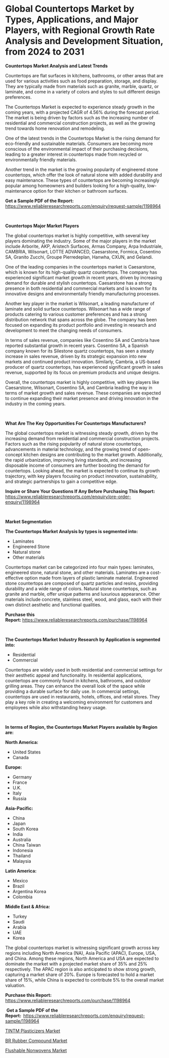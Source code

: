 <p><h1>Global Countertops Market by Types, Applications, and Major Players, with Regional Growth Rate Analysis and Development Situation, from 2024 to 2031</h1></p><p><strong>Countertops Market Analysis and Latest Trends</strong></p>
<p><p>Countertops are flat surfaces in kitchens, bathrooms, or other areas that are used for various activities such as food preparation, storage, and display. They are typically made from materials such as granite, marble, quartz, or laminate, and come in a variety of colors and styles to suit different design preferences.</p><p>The Countertops Market is expected to experience steady growth in the coming years, with a projected CAGR of 4.56% during the forecast period. The market is being driven by factors such as the increasing number of residential and commercial construction projects, as well as the growing trend towards home renovation and remodeling.</p><p>One of the latest trends in the Countertops Market is the rising demand for eco-friendly and sustainable materials. Consumers are becoming more conscious of the environmental impact of their purchasing decisions, leading to a greater interest in countertops made from recycled or environmentally friendly materials.</p><p>Another trend in the market is the growing popularity of engineered stone countertops, which offer the look of natural stone with added durability and easy maintenance. These types of countertops are becoming increasingly popular among homeowners and builders looking for a high-quality, low-maintenance option for their kitchen or bathroom surfaces.</p></p>
<p><strong>Get a Sample PDF of the Report:&nbsp;</strong> <a href="https://www.reliableresearchreports.com/enquiry/request-sample/1198964">https://www.reliableresearchreports.com/enquiry/request-sample/1198964</a></p>
<p>&nbsp;</p>
<p><strong>Countertops Major Market Players</strong></p>
<p><p>The global countertops market is highly competitive, with several key players dominating the industry. Some of the major players in the market include Arborite, AKP, Aristech Surfaces, Armas Company, Arpa Industriale, CAMBRIA, Wilsonart, LOTTE ADVANCED, Caesarstone, Formica, Cosentino SA, Granito Zucchi, Groupe Pierredeplan, Hanwha, CXUN, and Gelandi.</p><p>One of the leading companies in the countertops market is Caesarstone, which is known for its high-quality quartz countertops. The company has experienced significant market growth in recent years, driven by increasing demand for durable and stylish countertops. Caesarstone has a strong presence in both residential and commercial markets and is known for its innovative designs and environmentally friendly manufacturing processes.</p><p>Another key player in the market is Wilsonart, a leading manufacturer of laminate and solid surface countertops. Wilsonart has a wide range of products catering to various customer preferences and has a strong distribution network that spans across the globe. The company has been focused on expanding its product portfolio and investing in research and development to meet the changing needs of consumers.</p><p>In terms of sales revenue, companies like Cosentino SA and Cambria have reported substantial growth in recent years. Cosentino SA, a Spanish company known for its Silestone quartz countertops, has seen a steady increase in sales revenue, driven by its strategic expansion into new markets and continued product innovation. Similarly, Cambria, a US-based producer of quartz countertops, has experienced significant growth in sales revenue, supported by its focus on premium products and unique designs.</p><p>Overall, the countertops market is highly competitive, with key players like Caesarstone, Wilsonart, Cosentino SA, and Cambria leading the way in terms of market growth and sales revenue. These companies are expected to continue expanding their market presence and driving innovation in the industry in the coming years.</p></p>
<p>&nbsp;</p>
<p><strong>What Are The Key Opportunities For Countertops Manufacturers?</strong></p>
<p><p>The global countertops market is witnessing steady growth, driven by the increasing demand from residential and commercial construction projects. Factors such as the rising popularity of natural stone countertops, advancements in material technology, and the growing trend of open-concept kitchen designs are contributing to the market growth. Additionally, the rapid urbanization, improving living standards, and increasing disposable income of consumers are further boosting the demand for countertops. Looking ahead, the market is expected to continue its growth trajectory, with key players focusing on product innovation, sustainability, and strategic partnerships to gain a competitive edge.</p></p>
<p><strong>Inquire or Share Your Questions If Any Before Purchasing This Report:</strong> <a href="https://www.reliableresearchreports.com/enquiry/pre-order-enquiry/1198964">https://www.reliableresearchreports.com/enquiry/pre-order-enquiry/1198964</a></p>
<p>&nbsp;</p>
<p><strong>Market Segmentation</strong></p>
<p><strong>The Countertops Market Analysis by types is segmented into:</strong></p>
<p><ul><li>Laminates</li><li>Engineered Stone</li><li>Natural stone</li><li>Other materials</li></ul></p>
<p><p>Countertops market can be categorized into four main types: laminates, engineered stone, natural stone, and other materials. Laminates are a cost-effective option made from layers of plastic laminate material. Engineered stone countertops are composed of quartz particles and resins, providing durability and a wide range of colors. Natural stone countertops, such as granite and marble, offer unique patterns and luxurious appearance. Other materials include concrete, stainless steel, wood, and glass, each with their own distinct aesthetic and functional qualities.</p></p>
<p><strong>Purchase this Report:&nbsp;</strong><a href="https://www.reliableresearchreports.com/purchase/1198964">https://www.reliableresearchreports.com/purchase/1198964</a></p>
<p>&nbsp;</p>
<p><strong>The Countertops Market Industry Research by Application is segmented into:</strong></p>
<p><ul><li>Residential</li><li>Commercial</li></ul></p>
<p><p>Countertops are widely used in both residential and commercial settings for their aesthetic appeal and functionality. In residential applications, countertops are commonly found in kitchens, bathrooms, and outdoor grilling areas. They can enhance the overall look of the space while providing a durable surface for daily use. In commercial settings, countertops are used in restaurants, hotels, offices, and retail stores. They play a key role in creating a welcoming environment for customers and employees while also withstanding heavy usage.</p></p>
<p>&nbsp;</p>
<p><strong>In terms of Region, the Countertops Market Players available by Region are:</strong></p>
<p>
    <p> <strong> North America: </strong>
        <ul>
            <li>United States</li>
            <li>Canada</li>
        </ul>
        </p> 
    <p> <strong> Europe: </strong>
        <ul>
            <li>Germany</li>
            <li>France</li>
            <li>U.K.</li>
            <li>Italy</li>
            <li>Russia</li>
        </ul>
        </p> 
    <p> <strong> Asia-Pacific: </strong>
        <ul>
            <li>China</li>
            <li>Japan</li>
            <li>South Korea</li>
            <li>India</li>
            <li>Australia</li>
            <li>China Taiwan</li>
            <li>Indonesia</li>
            <li>Thailand</li>
            <li>Malaysia</li>
        </ul>
        </p> 
    <p> <strong> Latin America: </strong>
        <ul>
            <li>Mexico</li>
            <li>Brazil</li>
            <li>Argentina Korea</li>
            <li>Colombia</li>
        </ul>
        </p> 
    <p> <strong> Middle East & Africa: </strong>
        <ul>
            <li>Turkey</li>
            <li>Saudi</li>
            <li>Arabia</li>
            <li>UAE</li>
            <li>Korea</li>
        </ul>
    </p>
    </p>
<p><p>The global countertops market is witnessing significant growth across key regions including North America (NA), Asia Pacific (APAC), Europe, USA, and China. Among these regions, North America and USA are expected to dominate the market with a projected market share of 35% and 25% respectively. The APAC region is also anticipated to show strong growth, capturing a market share of 20%. Europe is forecasted to hold a market share of 15%, while China is expected to contribute 5% to the overall market valuation.</p></p>
<p><strong>Purchase this Report: </strong><a href="https://www.reliableresearchreports.com/purchase/1198964">https://www.reliableresearchreports.com/purchase/1198964</a></p>
<p>&nbsp;<strong>Get a Sample PDF of the Report:&nbsp;&nbsp;</strong><a href="https://www.reliableresearchreports.com/enquiry/request-sample/1198964">https://www.reliableresearchreports.com/enquiry/request-sample/1198964</a></p>
<p><strong></strong></p>
<p><p><a href="https://view.publitas.com/reportprime-1/tintm-plasticizers-market-research-report-unlocks-analysis-on-the-market-financial-status-market-size-and-market-revenue-upto-2030/">TINTM Plasticizers Market</a></p><p><a href="https://view.publitas.com/reportprime-1/global-br-rubber-compound-market-size-and-market-trends-insights-and-projections-from-2023-to-2030/">BR Rubber Compound Market</a></p><p><a href="https://view.publitas.com/reportprime-1/flushable-nonwovens-market-size-share-trends-analysis-report-by-application-regional-outlook-competitive-strategies-and-segment-forecasts-2023-2030/">Flushable Nonwovens Market</a></p></p>